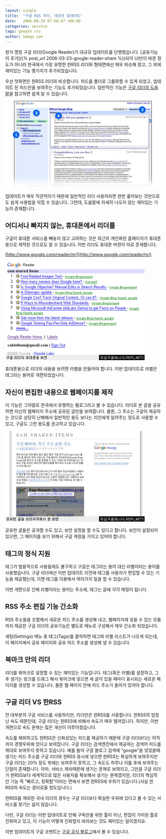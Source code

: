```yaml
---
layout: single
title:  "구글 RSS 리더, 대규모 업데이트"
date:   2006-09-29 07:50:47 +09:00
categories: service
tags: google rss
author: Samgu Lee
---
```

정식 명칭 구글 리더(Google Reader)가 대규모 업데이트를 단행했습니다. [공유기능이 추가]({% post_url 2006-03-23-google-reader-share %})되어 UI만이 바뀐 정도가 아니라 한국에서 가장 유명한 한RSS 리더와 형태면에선 매우 비슷해 졌고, 그 외에 재미있는 기능 몇가지가 추가되었습니다.

우선 첫화면은 한RSS 리더와 비슷합니다. 피드를 폴더로 그룹화할 수 있게 되었고, 업데이트 된 피드만을 보여주는 기능도 추가되었습니다. 일반적인 기능은 [구글 리더의 도움말](http://www.google.com/help/reader/help.html)을 참고하면 쉽게 알 수 있습니다.

![구글 리더 도움말 그림](/assets/help_1.jpg)

업데이트가 매우 직관적이기 때문에 일반적인 리더 사용자라면 한번 훑어보는 것만으로도 쉽게 사용법을 익힐 수 있습니다. 그런데, 도움말에 자세히 나오지 않는 재미있는 기능이 존재합니다.

## 어디서나 빠지지 않는, 휴대폰에서 리더를

구글이 휴대폰 서비스를 빼놓지 않고 고려하는 것은 최근의 개인화된 홈페이지가 휴대폰용으로 제작된 것으로도 알 수 있습니다. 이번 리더도 휴대폰 버젼이 따로 존재합니다.

[http://www.google.com/reader/m/](http://www.google.com/reader/m/)

![구글 리더 모바일](/assets/google_reader_mobile.jpg)

휴대폰용으로 리더의 내용을 보려면 라벨을 만들어야 합니다. 이번 업데이트로 라벨은 태그라는 용어로 개편되었습니다.

## 자신이 편집한 내용으로 웹페이지를 제작

이 기능은 그야말로 한국에서 유행하는 펌로그라고 볼 수 있습니다. 리더로 본 글을 공유하면 자신의 웹페이지 주소에 공유된 글만을 보여줍니다. 물론, 그 주소는 구글이 제공하는 것으로 상당히 난해해서 일반적인 용도 보다는 지인에게 알려주는 정도로 사용할 수 있고, 구글도 그런 용도를 권고하고 있습니다.

![공유한 글을 웹에서](/assets/reader_with_web.jpg)

공유한 글들은 공개할 수도 있고, 보안 설정을 할 수도 있다고 합니다. 보안이 설정되어 있으면, 그 페이지를 보기 위해서 구글 계정을 가지고 있어야 합니다.

## 태그의 정식 지원

태그가 범용적으로 사용됨에도 불구하고 구글은 태그라는 용어 대신 라벨이라는 용어를 사용했습니다. 구글 리더에선 이번 업데이트 이전에 태그를 사용자가 편집할 수 있는 기능을 제공했는데, 이젠 태그를 이용해서 여러가지 일을 할 수 있습니다.

이번 개편으로 인해 라벨이라는 용어는 주소에, 태그는 글에 각각 매칭이 됩니다.

## RSS 주소 편집 기능 간소화

RSS 주소들을 조합해서 새로운 피드 주소를 생성해 내고, 웹페이지에 넣을 수 있는 모듈까지 제공한 구글 리더의 공유기능은 별도로 메뉴로 구성해서 매우 간소화 되었습니다.

세팅(Settings) 메뉴 중 태그(Tags)를 클릭하면 태그와 라벨 리스트가 나오게 되는데, 이 페이지에서 공유 페이지와 공유 피드 주소를 생성해 낼 수 있습니다.

## 북마크 안의 리더

리더를 북마크로 설정할 수 있는 재미있는 기능입니다. 태그(혹은 라벨)를 설정하고, 그 후 생기는 링크를 드래그 해서 북마크에 넣으면 새 글이 있을 때마다 표시되는 새로운 페이지를 생성할 수 있습니다. 물론 웹 페이지 안에 피드 주소가 들어가 있어야 합니다.

## 구글 리더 VS 한RSS

전 대부분의 구글 서비스를 사용하지만, 리더만은 한RSS를 사용합니다. 한RSS의 엄청난 속도 때문인데, 구글 리더는 한RSS에 비해서 속도가 매우 떨어집니다. 하지만, 이번 개편으로 속도 문제는 많은 개선이 이루어졌습니다.

속도를 제외하고도 한RSS은 신뢰성있는 피드를 제공하기 때문에 구글 리더보다는 아직까지 경쟁우위에 있다고 보여집니다. 구글 리더는 검색엔진에서 제공하는 검색어 피드를 제대로 보여주지 못하고 있습니다. 예를 들어 구글 블로그 검색에 &#8220;google&#8221;을 넣었을때 생기는 피드 주소를 구글 리더와 한RSS 동시에 넣으면 한RSS는 확실하게 보여주지만 구글 리더는 20% 정도 밖에는 보여주지 못하고, 그 속도도 하루나 이틀 후에 보여주는 단점이 존재합니다. 아마, 서비스 캐쉬때문에 생기는 문제로 보여지고, 그만큼 구글 리더가 한RSS보다 세계적으로 많은 사용자를 확보해서 생기는 문제겠지만, 리더의 핵심적인 기능 즉 &#8220;빠르고, 정확함&#8221;이라는 면에서 보면 한RSS에 우위가 있습니다.(사실 한RSS의 속도는 경이로울 정도입니다.)

한RSS를 제외한 국내 리더의 경우는 구글 리더보다 확실한 우위에 있다고 볼 수 있는 서비스를 찾기는 쉽지 않습니다.

다만, 구글 리더는 이번 업데이트로 인해 구독만을 위한 툴이 아닌, 편집이 가미된 툴로 진화하고 있고, 이 기능이 어떻게 진화할지 바라보는 것도 재미있는 일이겠지요.

이번 업데이트의 구글 코멘트는 [구글 공식 블로그](http://googlereader.blogspot.com/2006/09/something-looks-different.html)에서 볼 수 있습니다.
